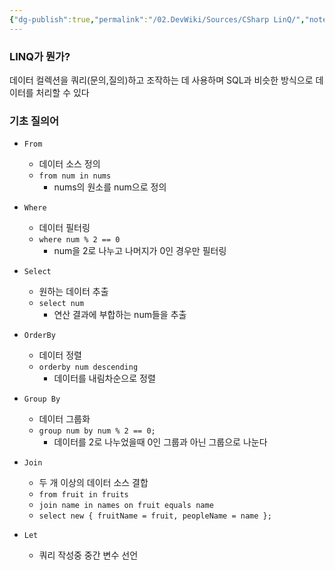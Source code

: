 ```yaml
---
{"dg-publish":true,"permalink":"/02.DevWiki/Sources/CSharp LinQ/","noteIcon":"","created":"2024-10-01T11:39:19.000+09:00","updated":"2025-08-17T16:00:15.000+09:00"}
---
```


### LINQ가 뭔가?

데이터 컬렉션을 쿼리(문의,질의)하고 조작하는 데 사용하며 SQL과 비슷한 방식으로 데이터를 처리할 수 있다

### 기초 질의어
- `From`
    - 데이터 소스 정의
    - `from num in nums`
        - nums의 원소를 num으로 정의

- `Where`
    - 데이터 필터링
    - `where num % 2 == 0`
        - num을 2로 나누고 나머지가 0인 경우만 필터링

- `Select`
    - 원하는 데이터 추출
    - `select num`
        - 연산 결과에 부합하는 num들을 추출

- `OrderBy`
    - 데이터 정렬
    - `orderby num descending`
        - 데이터를 내림차순으로 정렬

- `Group By`
    - 데이터 그룹화
    - `group num by num % 2 == 0;`
        - 데이터를 2로 나누었을때 0인 그룹과 아닌 그룹으로 나눈다

- `Join`
    - 두 개 이상의 데이터 소스 결합
    - `from fruit in fruits`
    - `join name in names on fruit equals name`
    - `select new { fruitName = fruit, peopleName = name };`
        
- `Let`
    - 쿼리 작성중 중간 변수 선언